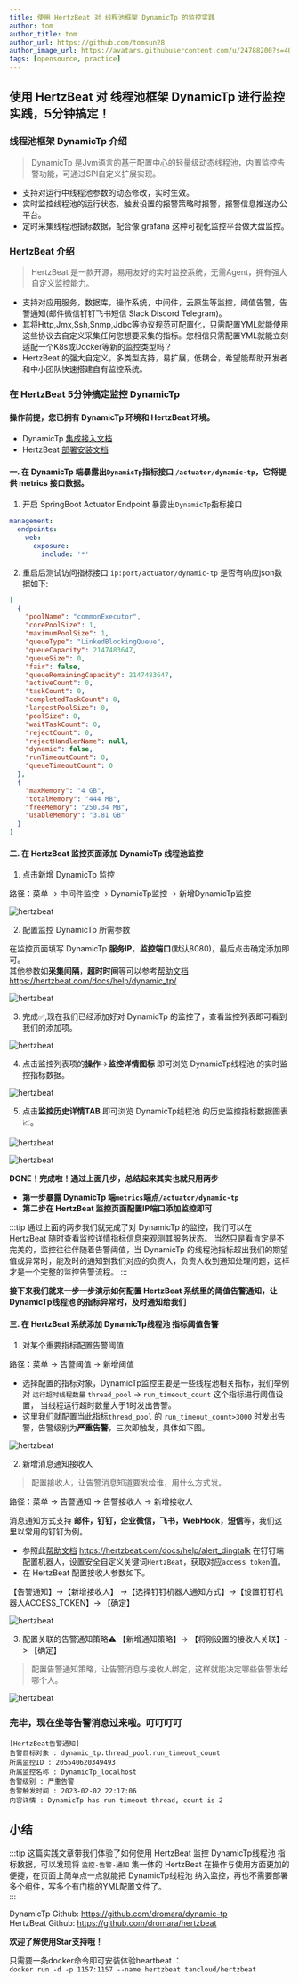 ```yaml
---
title: 使用 HertzBeat 对 线程池框架 DynamicTp 的监控实践    
author: tom  
author_title: tom   
author_url: https://github.com/tomsun28  
author_image_url: https://avatars.githubusercontent.com/u/24788200?s=400&v=4  
tags: [opensource, practice]
---
```


## 使用 HertzBeat 对 线程池框架 DynamicTp 进行监控实践，5分钟搞定！

### 线程池框架 DynamicTp 介绍  

> DynamicTp 是Jvm语言的基于配置中心的轻量级动态线程池，内置监控告警功能，可通过SPI自定义扩展实现。  

- 支持对运行中线程池参数的动态修改，实时生效。   
- 实时监控线程池的运行状态，触发设置的报警策略时报警，报警信息推送办公平台。   
- 定时采集线程池指标数据，配合像 grafana 这种可视化监控平台做大盘监控。    


### HertzBeat 介绍  

> HertzBeat 是一款开源，易用友好的实时监控系统，无需Agent，拥有强大自定义监控能力。    

- 支持对应用服务，数据库，操作系统，中间件，云原生等监控，阈值告警，告警通知(邮件微信钉钉飞书短信 Slack Discord Telegram)。    
- 其将Http,Jmx,Ssh,Snmp,Jdbc等协议规范可配置化，只需配置YML就能使用这些协议去自定义采集任何您想要采集的指标。您相信只需配置YML就能立刻适配一个K8s或Docker等新的监控类型吗？   
- HertzBeat 的强大自定义，多类型支持，易扩展，低耦合，希望能帮助开发者和中小团队快速搭建自有监控系统。  

### 在 HertzBeat 5分钟搞定监控 DynamicTp   

#### 操作前提，您已拥有 DynamicTp 环境和 HertzBeat 环境。  

- DynamicTp [集成接入文档](https://dynamictp.cn/guide/use/quick-start.html)   
- HertzBeat [部署安装文档](https://hertzbeat.com/docs/start/docker-deploy)   

#### 一. 在 DynamicTp 端暴露出`DynamicTp`指标接口 `/actuator/dynamic-tp`，它将提供 metrics 接口数据。

1. 开启 SpringBoot Actuator Endpoint 暴露出`DynamicTp`指标接口  

```yaml
management:
  endpoints:
    web:
      exposure:
        include: '*'
```

2. 重启后测试访问指标接口 `ip:port/actuator/dynamic-tp` 是否有响应json数据如下:

```json
[
  {
    "poolName": "commonExecutor",
    "corePoolSize": 1,
    "maximumPoolSize": 1,
    "queueType": "LinkedBlockingQueue",
    "queueCapacity": 2147483647,
    "queueSize": 0,
    "fair": false,
    "queueRemainingCapacity": 2147483647,
    "activeCount": 0,
    "taskCount": 0,
    "completedTaskCount": 0,
    "largestPoolSize": 0,
    "poolSize": 0,
    "waitTaskCount": 0,
    "rejectCount": 0,
    "rejectHandlerName": null,
    "dynamic": false,
    "runTimeoutCount": 0,
    "queueTimeoutCount": 0
  },
  {
    "maxMemory": "4 GB",
    "totalMemory": "444 MB",
    "freeMemory": "250.34 MB",
    "usableMemory": "3.81 GB"
  }
]
```

#### 二. 在 HertzBeat 监控页面添加 DynamicTp 线程池监控   

1. 点击新增 DynamicTp 监控  

路径：菜单 -> 中间件监控 -> DynamicTp监控 -> 新增DynamicTp监控  

![hertzbeat](/img/blog/monitor-dynamic-tp-1.png)

2. 配置监控 DynamicTp 所需参数   

在监控页面填写 DynamicTp **服务IP**，**监控端口**(默认8080)，最后点击确定添加即可。   
其他参数如**采集间隔**，**超时时间**等可以参考[帮助文档](https://hertzbeat.com/docs/help/dynamic_tp/) https://hertzbeat.com/docs/help/dynamic_tp/   

![hertzbeat](/img/blog/monitor-dynamic-tp-2.png)    

3. 完成✅,现在我们已经添加好对 DynamicTp 的监控了，查看监控列表即可看到我们的添加项。  

![hertzbeat](/img/blog/monitor-dynamic-tp-1.png)  

4. 点击监控列表项的**操作**->**监控详情图标** 即可浏览 DynamicTp线程池 的实时监控指标数据。  

![hertzbeat](/img/blog/monitor-dynamic-tp-3.png)  

5. 点击**监控历史详情TAB** 即可浏览 DynamicTp线程池 的历史监控指标数据图表📈。  

![hertzbeat](/img/blog/monitor-dynamic-tp-4.png)      

![hertzbeat](/img/blog/monitor-dynamic-tp-5.png)

**DONE！完成啦！通过上面几步，总结起来其实也就只用两步**  
- **第一步暴露 DynamicTp 端`metrics`端点`/actuator/dynamic-tp`**   
- **第二步在 HertzBeat 监控页面配置IP端口添加监控即可**         

:::tip
通过上面的两步我们就完成了对 DynamicTp 的监控，我们可以在 HertzBeat 随时查看监控详情指标信息来观测其服务状态。
当然只是看肯定是不完美的，监控往往伴随着告警阈值，当 DynamicTp 的线程池指标超出我们的期望值或异常时，能及时的通知到我们对应的负责人，负责人收到通知处理问题，这样才是一个完整的监控告警流程。
:::

**接下来我们就来一步一步演示如何配置 HertzBeat 系统里的阈值告警通知，让 DynamicTp线程池 的指标异常时，及时通知给我们**     

#### 三. 在 HertzBeat 系统添加 DynamicTp线程池 指标阈值告警   

1. 对某个重要指标配置告警阈值     

路径：菜单 -> 告警阈值 -> 新增阈值  

- 选择配置的指标对象，DynamicTp监控主要是一些线程池相关指标，我们举例对 `运行超时线程数量` `thread_pool` -> `run_timeout_count` 这个指标进行阈值设置， 当线程运行超时数量大于1时发出告警。       
- 这里我们就配置当此指标`thread_pool` 的 `run_timeout_count>3000` 时发出告警，告警级别为**严重告警**，三次即触发，具体如下图。  

![hertzbeat](/img/blog/monitor-dynamic-tp-6.png)   


2. 新增消息通知接收人

> 配置接收人，让告警消息知道要发给谁，用什么方式发。  

路径：菜单 -> 告警通知 -> 告警接收人 -> 新增接收人  

消息通知方式支持 **邮件，钉钉，企业微信，飞书，WebHook，短信**等，我们这里以常用的钉钉为例。  

- 参照此[帮助文档](https://hertzbeat.com/docs/help/alert_dingtalk) https://hertzbeat.com/docs/help/alert_dingtalk 在钉钉端配置机器人，设置安全自定义关键词`HertzBeat`，获取对应`access_token`值。 
- 在 HertzBeat 配置接收人参数如下。  

【告警通知】->【新增接收人】 ->【选择钉钉机器人通知方式】->【设置钉钉机器人ACCESS_TOKEN】-> 【确定】

![hertzbeat](/img/blog/alert-notice-1.png)    

3. 配置关联的告警通知策略⚠️ 【新增通知策略】-> 【将刚设置的接收人关联】-> 【确定】 

> 配置告警通知策略，让告警消息与接收人绑定，这样就能决定哪些告警发给哪个人。

![hertzbeat](/img/blog/alert-notice-2.png)    


### 完毕，现在坐等告警消息过来啦。叮叮叮叮 

```
[HertzBeat告警通知]
告警目标对象 : dynamic_tp.thread_pool.run_timeout_count
所属监控ID : 205540620349493
所属监控名称 : DynamicTp_localhost
告警级别 : 严重告警
告警触发时间 : 2023-02-02 22:17:06
内容详情 : DynamicTp has run timeout thread, count is 2
```

## 小结   

:::tip
这篇实践文章带我们体验了如何使用 HertzBeat 监控 DynamicTp线程池 指标数据，可以发现将 `监控-告警-通知` 集一体的 HertzBeat 在操作与使用方面更加的便捷，在页面上简单点一点就能把 DynamicTp线程池 纳入监控，再也不需要部署多个组件，写多个有门槛的YML配置文件了。  
:::

DynamicTp Github: https://github.com/dromara/dynamic-tp           
HertzBeat Github: https://github.com/dromara/hertzbeat 

**欢迎了解使用Star支持哦！**

只需要一条docker命令即可安装体验heartbeat ：   
`docker run -d -p 1157:1157 --name hertzbeat tancloud/hertzbeat`
